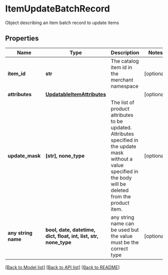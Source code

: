 # ItemUpdateBatchRecord

Object describing an item batch record to update items

## Properties
Name | Type | Description | Notes
------------ | ------------- | ------------- | -------------
**item_id** | **str** | The catalog item id in the merchant namespace | [optional] 
**attributes** | [**UpdatableItemAttributes**](UpdatableItemAttributes.md) |  | [optional] 
**update_mask** | **[str], none_type** | The list of product attributes to be updated. Attributes specified in the update mask without a value specified in the body will be deleted from the product item. | [optional] 
**any string name** | **bool, date, datetime, dict, float, int, list, str, none_type** | any string name can be used but the value must be the correct type | [optional]

[[Back to Model list]](../README.md#documentation-for-models) [[Back to API list]](../README.md#documentation-for-api-endpoints) [[Back to README]](../README.md)


